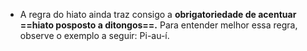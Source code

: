 - A regra do hiato ainda traz consigo a **obrigatoriedade de acentuar ==hiato posposto a ditongos==.** Para entender melhor essa regra, observe o exemplo a seguir: Pi-au-í. 